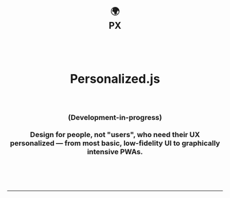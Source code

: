<link rel="stylesheet" href="styles.css" />
<br>
<br>

<h2 align="center">

🌍
<br>
<b>PX</b>
</h2>

<br>
<br>
<h1 align="center"><b>Personalized.js</b></h1>

<h3 align="center">
<br>
<br>
(Development-in-progress) 
<br><br>
Design for people, not "users", who need their UX personalized — from most basic, low-fidelity UI to graphically intensive PWAs.
</h3>
<br>
<br>
<br>
<hr>